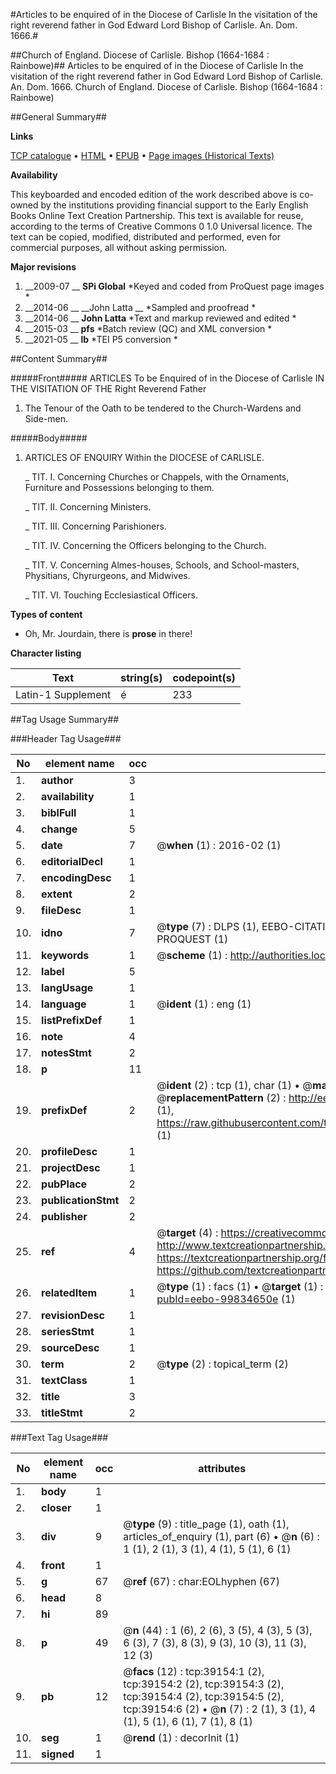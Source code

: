 #Articles to be enquired of in the Diocese of Carlisle In the visitation of the right reverend father in God Edward Lord Bishop of Carlisle. An. Dom. 1666.#

##Church of England. Diocese of Carlisle. Bishop (1664-1684 : Rainbowe)##
Articles to be enquired of in the Diocese of Carlisle In the visitation of the right reverend father in God Edward Lord Bishop of Carlisle. An. Dom. 1666.
Church of England. Diocese of Carlisle. Bishop (1664-1684 : Rainbowe)

##General Summary##

**Links**

[TCP catalogue](http://www.ota.ox.ac.uk/tcp/)  • 
[HTML](http://tei.it.ox.ac.uk/tcp/Texts-HTML/free/A32/A32938.html)  • 
[EPUB](http://tei.it.ox.ac.uk/tcp/Texts-EPUB/free/A32/A32938.epub) • 
[Page images (Historical Texts)](https://historicaltexts.jisc.ac.uk/eebo-99834650e)

**Availability**

This keyboarded and encoded edition of the work described above is co-owned by the
    institutions providing financial support to the Early English Books Online Text Creation
    Partnership. This text is available for reuse, according to the terms of  Creative Commons 0 1.0 Universal
    licence. The text can be copied, modified, distributed and performed, even for commercial
    purposes, all without asking permission.

**Major revisions**

1. __2009-07 __ __SPi Global__ *Keyed and coded from ProQuest page images *
1. __2014-06 __ __John Latta __ *Sampled and proofread *
1. __2014-06 __ __John Latta__ *Text and markup reviewed and edited *
1. __2015-03 __ __pfs__ *Batch review (QC) and XML conversion *
1. __2021-05 __ __lb__ *TEI P5 conversion *

##Content Summary##

#####Front#####
ARTICLES To be Enquired of in the Diocese of Carlisle IN THE VISITATION OF THE Right Reverend Father
1. The Tenour of the Oath to be tendered to the Church-Wardens and Side-men.

#####Body#####

1. ARTICLES OF ENQUIRY Within the DIOCESE of CARLISLE.

    _ TIT. I. Concerning Churches or Chappels, with the Ornaments, Furniture and Possessions belonging to them.

    _ TIT. II. Concerning Ministers.

    _ TIT. III. Concerning Parishioners.

    _ TIT. IV. Concerning the Officers belonging to the Church.

    _ TIT. V. Concerning Almes-houses, Schools, and School-masters, Physitians, Chyrurgeons, and Midwives.

    _ TIT. VI. Touching Ecclesiastical Officers.

**Types of content**

  * Oh, Mr. Jourdain, there is **prose** in there!

**Character listing**


|Text|string(s)|codepoint(s)|
|---|---|---|
|Latin-1 Supplement|é|233|

##Tag Usage Summary##

###Header Tag Usage###

|No|element name|occ|attributes|
|---|---|---|---|
|1.|__author__|3||
|2.|__availability__|1||
|3.|__biblFull__|1||
|4.|__change__|5||
|5.|__date__|7| @__when__ (1) : 2016-02 (1)|
|6.|__editorialDecl__|1||
|7.|__encodingDesc__|1||
|8.|__extent__|2||
|9.|__fileDesc__|1||
|10.|__idno__|7| @__type__ (7) : DLPS (1), EEBO-CITATION (1), VID (1), EEBO-PROQUEST (1), STC (2), PROQUEST (1)|
|11.|__keywords__|1| @__scheme__ (1) : http://authorities.loc.gov/ (1)|
|12.|__label__|5||
|13.|__langUsage__|1||
|14.|__language__|1| @__ident__ (1) : eng (1)|
|15.|__listPrefixDef__|1||
|16.|__note__|4||
|17.|__notesStmt__|2||
|18.|__p__|11||
|19.|__prefixDef__|2| @__ident__ (2) : tcp (1), char (1)  •  @__matchPattern__ (2) : ([0-9\-]+):([0-9IVX]+) (1), (.+) (1)  •  @__replacementPattern__ (2) : http://eebo.chadwyck.com/downloadtiff?vid=$1&page=$2 (1), https://raw.githubusercontent.com/textcreationpartnership/Texts/master/tcpchars.xml#$1 (1)|
|20.|__profileDesc__|1||
|21.|__projectDesc__|1||
|22.|__pubPlace__|2||
|23.|__publicationStmt__|2||
|24.|__publisher__|2||
|25.|__ref__|4| @__target__ (4) : https://creativecommons.org/publicdomain/zero/1.0/ (1), http://www.textcreationpartnership.org/docs/. (1), https://textcreationpartnership.org/faq/#faq05 (1), https://github.com/textcreationpartnership (1)|
|26.|__relatedItem__|1| @__type__ (1) : facs (1)  •  @__target__ (1) : https://data.historicaltexts.jisc.ac.uk/view?pubId=eebo-99834650e (1)|
|27.|__revisionDesc__|1||
|28.|__seriesStmt__|1||
|29.|__sourceDesc__|1||
|30.|__term__|2| @__type__ (2) : topical_term (2)|
|31.|__textClass__|1||
|32.|__title__|3||
|33.|__titleStmt__|2||


###Text Tag Usage###

|No|element name|occ|attributes|
|---|---|---|---|
|1.|__body__|1||
|2.|__closer__|1||
|3.|__div__|9| @__type__ (9) : title_page (1), oath (1), articles_of_enquiry (1), part (6)  •  @__n__ (6) : 1 (1), 2 (1), 3 (1), 4 (1), 5 (1), 6 (1)|
|4.|__front__|1||
|5.|__g__|67| @__ref__ (67) : char:EOLhyphen (67)|
|6.|__head__|8||
|7.|__hi__|89||
|8.|__p__|49| @__n__ (44) : 1 (6), 2 (6), 3 (5), 4 (3), 5 (3), 6 (3), 7 (3), 8 (3), 9 (3), 10 (3), 11 (3), 12 (3)|
|9.|__pb__|12| @__facs__ (12) : tcp:39154:1 (2), tcp:39154:2 (2), tcp:39154:3 (2), tcp:39154:4 (2), tcp:39154:5 (2), tcp:39154:6 (2)  •  @__n__ (7) : 2 (1), 3 (1), 4 (1), 5 (1), 6 (1), 7 (1), 8 (1)|
|10.|__seg__|1| @__rend__ (1) : decorInit (1)|
|11.|__signed__|1||
